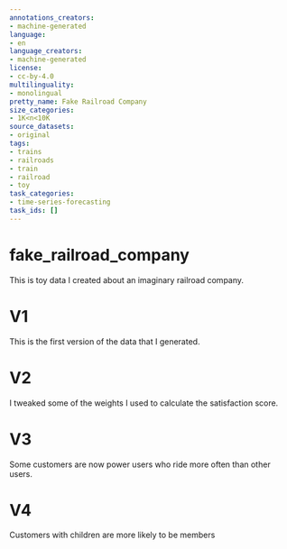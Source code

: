 ```yaml
---
annotations_creators:
- machine-generated
language:
- en
language_creators:
- machine-generated
license:
- cc-by-4.0
multilinguality:
- monolingual
pretty_name: Fake Railroad Company
size_categories:
- 1K<n<10K
source_datasets:
- original
tags:
- trains
- railroads
- train
- railroad
- toy
task_categories:
- time-series-forecasting
task_ids: []
---
```

# fake_railroad_company
This is toy data I created about an imaginary railroad company.

# V1
This is the first version of the data that I generated.

# V2
I tweaked some of the weights I used to calculate the satisfaction score.

# V3
Some customers are now power users who ride more often than other users.

# V4
Customers with children are more likely to be members



